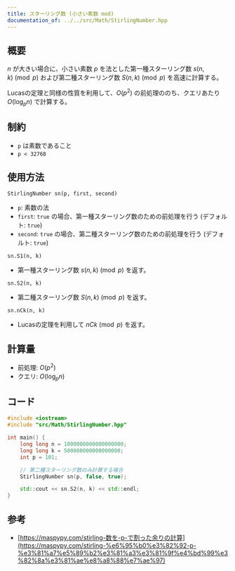```yaml
---
title: スターリング数 (小さい素数 mod)
documentation_of: ../../src/Math/StirlingNumber.hpp
---
```


## 概要
$n$ が大きい場合に、小さい素数 $p$ を法とした第一種スターリング数 $s(n, k) \pmod p$ および第二種スターリング数 $S(n, k) \pmod p$ を高速に計算する。

Lucasの定理と同様の性質を利用して、$O(p^2)$ の前処理ののち、クエリあたり $O(\log_p n)$ で計算する。

## 制約
- `p` は素数であること
- `p < 32768`

## 使用方法
`StirlingNumber sn(p, first, second)`
- `p`: 素数の法
- `first`: `true` の場合、第一種スターリング数のための前処理を行う (デフォルト: `true`)
- `second`: `true` の場合、第二種スターリング数のための前処理を行う (デフォルト: `true`)

`sn.S1(n, k)`
- 第一種スターリング数 $s(n, k) \pmod p$ を返す。

`sn.S2(n, k)`
- 第二種スターリング数 $S(n, k) \pmod p$ を返す。

`sn.nCk(n, k)`
- Lucasの定理を利用して $nCk \pmod p$ を返す。

## 計算量
- 前処理: $O(p^2)$
- クエリ: $O(\log_p n)$

## コード
```cpp
#include <iostream>
#include "src/Math/StirlingNumber.hpp"

int main() {
    long long n = 1000000000000000000;
    long long k = 500000000000000000;
    int p = 101;

    // 第二種スターリング数のみ計算する場合
    StirlingNumber sn(p, false, true);

    std::cout << sn.S2(n, k) << std::endl;
}
```

## 参考
- [https://maspypy.com/stirling-数を-p-で割った余りの計算](https://maspypy.com/stirling-%e6%95%b0%e3%82%92-p-%e3%81%a7%e5%89%b2%e3%81%a3%e3%81%9f%e4%bd%99%e3%82%8a%e3%81%ae%e8%a8%88%e7%ae%97)
